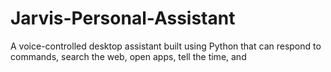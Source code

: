 # Jarvis-Personal-Assistant
A voice-controlled desktop assistant built using Python that can respond to commands, search the web, open apps, tell the time, and 
